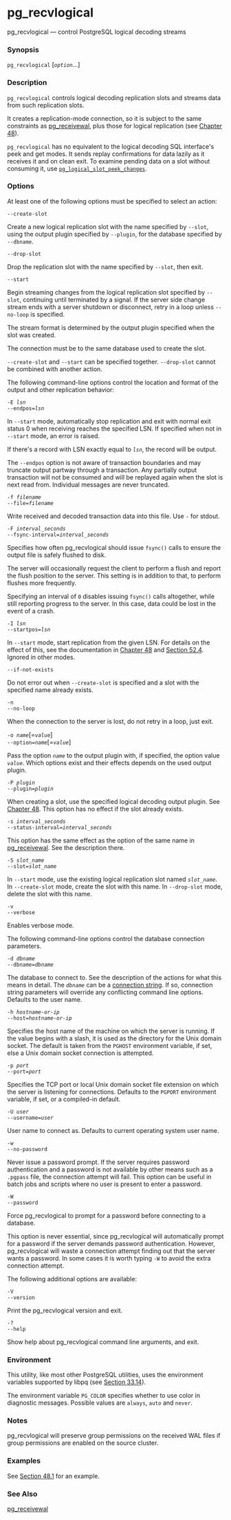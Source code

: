 # pg\_recvlogical

pg\_recvlogical — control PostgreSQL logical decoding streams

### Synopsis

`pg_recvlogical` \[_`option`_...]

### Description

`pg_recvlogical` controls logical decoding replication slots and streams data from such replication slots.

It creates a replication-mode connection, so it is subject to the same constraints as [pg\_receivewal](https://www.postgresql.org/docs/13/app-pgreceivewal.html), plus those for logical replication (see [Chapter 48](https://www.postgresql.org/docs/13/logicaldecoding.html)).

`pg_recvlogical` has no equivalent to the logical decoding SQL interface's peek and get modes. It sends replay confirmations for data lazily as it receives it and on clean exit. To examine pending data on a slot without consuming it, use [`pg_logical_slot_peek_changes`](https://www.postgresql.org/docs/13/functions-admin.html#FUNCTIONS-REPLICATION).

### Options

At least one of the following options must be specified to select an action:

`--create-slot`

Create a new logical replication slot with the name specified by `--slot`, using the output plugin specified by `--plugin`, for the database specified by `--dbname`.

`--drop-slot`

Drop the replication slot with the name specified by `--slot`, then exit.

`--start`

Begin streaming changes from the logical replication slot specified by `--slot`, continuing until terminated by a signal. If the server side change stream ends with a server shutdown or disconnect, retry in a loop unless `--no-loop` is specified.

The stream format is determined by the output plugin specified when the slot was created.

The connection must be to the same database used to create the slot.

`--create-slot` and `--start` can be specified together. `--drop-slot` cannot be combined with another action.

The following command-line options control the location and format of the output and other replication behavior:

`-E `_`lsn`_\
`--endpos=`_`lsn`_

In `--start` mode, automatically stop replication and exit with normal exit status 0 when receiving reaches the specified LSN. If specified when not in `--start` mode, an error is raised.

If there's a record with LSN exactly equal to _`lsn`_, the record will be output.

The `--endpos` option is not aware of transaction boundaries and may truncate output partway through a transaction. Any partially output transaction will not be consumed and will be replayed again when the slot is next read from. Individual messages are never truncated.

`-f `_`filename`_\
`--file=`_`filename`_

Write received and decoded transaction data into this file. Use `-` for stdout.

`-F `_`interval_seconds`_\
`--fsync-interval=`_`interval_seconds`_

Specifies how often pg\_recvlogical should issue `fsync()` calls to ensure the output file is safely flushed to disk.

The server will occasionally request the client to perform a flush and report the flush position to the server. This setting is in addition to that, to perform flushes more frequently.

Specifying an interval of `0` disables issuing `fsync()` calls altogether, while still reporting progress to the server. In this case, data could be lost in the event of a crash.

`-I `_`lsn`_\
`--startpos=`_`lsn`_

In `--start` mode, start replication from the given LSN. For details on the effect of this, see the documentation in [Chapter 48](https://www.postgresql.org/docs/13/logicaldecoding.html) and [Section 52.4](https://www.postgresql.org/docs/13/protocol-replication.html). Ignored in other modes.

`--if-not-exists`

Do not error out when `--create-slot` is specified and a slot with the specified name already exists.

`-n`\
`--no-loop`

When the connection to the server is lost, do not retry in a loop, just exit.

`-o `_`name`_\[=_`value`_]\
`--option=`_`name`_\[=_`value`_]

Pass the option _`name`_ to the output plugin with, if specified, the option value _`value`_. Which options exist and their effects depends on the used output plugin.

`-P `_`plugin`_\
`--plugin=`_`plugin`_

When creating a slot, use the specified logical decoding output plugin. See [Chapter 48](https://www.postgresql.org/docs/13/logicaldecoding.html). This option has no effect if the slot already exists.

`-s `_`interval_seconds`_\
`--status-interval=`_`interval_seconds`_

This option has the same effect as the option of the same name in [pg\_receivewal](https://www.postgresql.org/docs/13/app-pgreceivewal.html). See the description there.

`-S `_`slot_name`_\
`--slot=`_`slot_name`_

In `--start` mode, use the existing logical replication slot named _`slot_name`_. In `--create-slot` mode, create the slot with this name. In `--drop-slot` mode, delete the slot with this name.

`-v`\
`--verbose`

Enables verbose mode.

The following command-line options control the database connection parameters.

`-d `_`dbname`_\
`--dbname=`_`dbname`_

The database to connect to. See the description of the actions for what this means in detail. The _`dbname`_ can be a [connection string](https://www.postgresql.org/docs/13/libpq-connect.html#LIBPQ-CONNSTRING). If so, connection string parameters will override any conflicting command line options. Defaults to the user name.

`-h `_`hostname-or-ip`_\
`--host=`_`hostname-or-ip`_

Specifies the host name of the machine on which the server is running. If the value begins with a slash, it is used as the directory for the Unix domain socket. The default is taken from the `PGHOST` environment variable, if set, else a Unix domain socket connection is attempted.

`-p `_`port`_\
`--port=`_`port`_

Specifies the TCP port or local Unix domain socket file extension on which the server is listening for connections. Defaults to the `PGPORT` environment variable, if set, or a compiled-in default.

`-U `_`user`_\
`--username=`_`user`_

User name to connect as. Defaults to current operating system user name.

`-w`\
`--no-password`

Never issue a password prompt. If the server requires password authentication and a password is not available by other means such as a `.pgpass` file, the connection attempt will fail. This option can be useful in batch jobs and scripts where no user is present to enter a password.

`-W`\
`--password`

Force pg\_recvlogical to prompt for a password before connecting to a database.

This option is never essential, since pg\_recvlogical will automatically prompt for a password if the server demands password authentication. However, pg\_recvlogical will waste a connection attempt finding out that the server wants a password. In some cases it is worth typing `-W` to avoid the extra connection attempt.

The following additional options are available:

`-V`\
`--version`

Print the pg\_recvlogical version and exit.

`-?`\
`--help`

Show help about pg\_recvlogical command line arguments, and exit.

### Environment

This utility, like most other PostgreSQL utilities, uses the environment variables supported by libpq (see [Section 33.14](https://www.postgresql.org/docs/13/libpq-envars.html)).

The environment variable `PG_COLOR` specifies whether to use color in diagnostic messages. Possible values are `always`, `auto` and `never`.

### Notes

pg\_recvlogical will preserve group permissions on the received WAL files if group permissions are enabled on the source cluster.

### Examples

See [Section 48.1](https://www.postgresql.org/docs/13/logicaldecoding-example.html) for an example.

### See Also

[pg\_receivewal](https://www.postgresql.org/docs/13/app-pgreceivewal.html)
